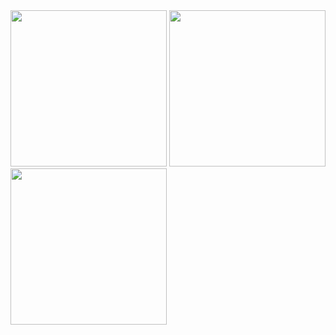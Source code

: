 <img src="https://github.com/krish-radadiya/final_exam_advance_flutter/assets/113992828/a0b24e3b-978e-4610-9be9-c9c96c06a192" width="250">
<img src="https://github.com/krish-radadiya/final_exam_advance_flutter/assets/113992828/1492ad41-9ba4-4286-89e4-295241887694" width="250">
<img src="https://github.com/krish-radadiya/final_exam_advance_flutter/assets/113992828/e7b73f07-f16b-4393-9367-c195a3d750fa" width="250">


